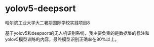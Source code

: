 # yolov5-deepsort
哈尔滨工业大学大二暑期国际学校实践项目8

基于yolov5和deepsort的无人机识别系统，我主要负责的是数据集的标注和yolov5模型训练的内容，最终模型识别正确率在80%以上。
